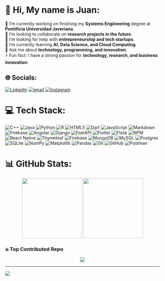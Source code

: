 # 💫 Hi, My name is Juan:
🔭 I’m currently working on finishing my **Systems Engineering** degree at **Pontificia Universidad Javeriana**.  <br>👯 I’m looking to collaborate on **research projects in the future**.  <br>🤝 I’m looking for help with **entrepreneurship and tech startups**.  <br>🌱 I’m currently learning **AI, Data Science, and Cloud Computing**.  <br>💬 Ask me about **technology, programming, and innovation**.  <br>⚡ Fun fact: I have a strong passion for **technology, research, and business innovation**.  <br>


## 🌐 Socials:
[![LinkedIn](https://img.shields.io/badge/LinkedIn-%230077B5.svg?logo=linkedin&logoColor=white)](https://linkedin.com/in/https://www.linkedin.com/in/juan-david-torres-chaparro/) [![email](https://img.shields.io/badge/Email-D14836?logo=gmail&logoColor=white)](mailto:torrescjuan@javeriana.edu.co) [![Instagram](https://img.shields.io/badge/Instagram-%23E4405F.svg?logo=Instagram&logoColor=white)](https://instagram.com/https://www.instagram.com/juantcha/)

# 💻 Tech Stack:
![C++](https://img.shields.io/badge/c++-%2300599C.svg?style=flat&logo=c%2B%2B&logoColor=white) ![Java](https://img.shields.io/badge/java-%23ED8B00.svg?style=flat&logo=openjdk&logoColor=white) ![Python](https://img.shields.io/badge/python-3670A0?style=flat&logo=python&logoColor=ffdd54) ![R](https://img.shields.io/badge/r-%23276DC3.svg?style=flat&logo=r&logoColor=white) ![HTML5](https://img.shields.io/badge/html5-%23E34F26.svg?style=flat&logo=html5&logoColor=white) ![Dart](https://img.shields.io/badge/dart-%230175C2.svg?style=flat&logo=dart&logoColor=white) ![JavaScript](https://img.shields.io/badge/javascript-%23323330.svg?style=flat&logo=javascript&logoColor=%23F7DF1E) ![Markdown](https://img.shields.io/badge/markdown-%23000000.svg?style=flat&logo=markdown&logoColor=white) ![Firebase](https://img.shields.io/badge/firebase-%23039BE5.svg?style=flat&logo=firebase) ![Angular](https://img.shields.io/badge/angular-%23DD0031.svg?style=flat&logo=angular&logoColor=white) ![Django](https://img.shields.io/badge/django-%23092E20.svg?style=flat&logo=django&logoColor=white) ![FastAPI](https://img.shields.io/badge/FastAPI-005571?style=flat&logo=fastapi) ![Flutter](https://img.shields.io/badge/Flutter-%2302569B.svg?style=flat&logo=Flutter&logoColor=white) ![Flask](https://img.shields.io/badge/flask-%23000.svg?style=flat&logo=flask&logoColor=white) ![NPM](https://img.shields.io/badge/NPM-%23CB3837.svg?style=flat&logo=npm&logoColor=white) ![React Native](https://img.shields.io/badge/react_native-%2320232a.svg?style=flat&logo=react&logoColor=%2361DAFB) ![Thymeleaf](https://img.shields.io/badge/Thymeleaf-%23005C0F.svg?style=flat&logo=Thymeleaf&logoColor=white) ![Firebase](https://img.shields.io/badge/firebase-a08021?style=flat&logo=firebase&logoColor=ffcd34) ![MongoDB](https://img.shields.io/badge/MongoDB-%234ea94b.svg?style=flat&logo=mongodb&logoColor=white) ![MySQL](https://img.shields.io/badge/mysql-4479A1.svg?style=flat&logo=mysql&logoColor=white) ![Postgres](https://img.shields.io/badge/postgres-%23316192.svg?style=flat&logo=postgresql&logoColor=white) ![SQLite](https://img.shields.io/badge/sqlite-%2307405e.svg?style=flat&logo=sqlite&logoColor=white) ![NumPy](https://img.shields.io/badge/numpy-%23013243.svg?style=flat&logo=numpy&logoColor=white) ![Matplotlib](https://img.shields.io/badge/Matplotlib-%23ffffff.svg?style=flat&logo=Matplotlib&logoColor=black) ![Pandas](https://img.shields.io/badge/pandas-%23150458.svg?style=flat&logo=pandas&logoColor=white) ![Git](https://img.shields.io/badge/git-%23F05033.svg?style=flat&logo=git&logoColor=white) ![GitHub](https://img.shields.io/badge/github-%23121011.svg?style=flat&logo=github&logoColor=white) ![Postman](https://img.shields.io/badge/Postman-FF6C37?style=flat&logo=postman&logoColor=white)

# 📊 GitHub Stats:

<p align="center">
  <img src="https://github-readme-stats.vercel.app/api?username=Torrescjua&theme=holi&hide_border=false&include_all_commits=false&count_private=false" height="195px"/>
  <img src="https://github-readme-stats.vercel.app/api/top-langs/?username=Torrescjua&theme=holi&hide_border=false&include_all_commits=false&count_private=false&layout=compact" height="195px"/>
</p>

### 🔝 Top Contributed Repo
<p align="center">
  <img src="https://github-contributor-stats.vercel.app/api?username=Torrescjua&limit=5&theme=holi&combine_all_yearly_contributions=true"/>
</p>

---

[![](https://visitcount.itsvg.in/api?id=Torrescjua&icon=8&color=11)](https://visitcount.itsvg.in)

<!-- Proudly created with GPRM ( https://gprm.itsvg.in ) -->
